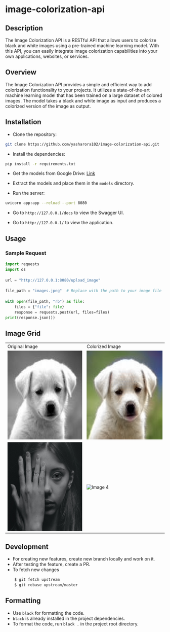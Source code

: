 # image-colorization-api

## Description

The Image Colorization API is a RESTful API that allows users to colorize black and white images using a pre-trained machine learning model. With this API, you can easily integrate image colorization capabilities into your own applications, websites, or services.

## Overview

The Image Colorization API provides a simple and efficient way to add colorization functionality to your projects. It utilizes a state-of-the-art machine learning model that has been trained on a large dataset of colored images. The model takes a black and white image as input and produces a colorized version of the image as output.

## Installation

- Clone the repository:

```bash
git clone https://github.com/yasharora102/image-colorization-api.git
```

- Install the dependencies:

```bash
pip install -r requirements.txt
```

- Get the models from Google Drive: [Link](https://drive.google.com/file/d/1hBOhmUpEOexM3t_XH4EyiKemKkNore6r/view?usp=sharing)

- Extract the models and place them in the `models` directory.

- Run the server:

```bash
uvicorn app:app --reload --port 8080
```

- Go to `http://127.0.0.1/docs` to view the Swagger UI.

- Go to `http://127.0.0.1/` to view the application.

## Usage

### Sample Request

```python
import requests
import os

url = "http://127.0.0.1:8080/upload_image"

file_path = "images.jpeg"  # Replace with the path to your image file

with open(file_path, "rb") as file:
    files = {"file": file}
    response = requests.post(url, files=files)
print(response.json())
```
## Image Grid
<table>
    <tr>
        <td>
            <div class=text>
                Original Image
            </div>
        </td>
        <td>
            <div class=text>
                    Colorized Image
            </div>
        </td>
    </tr>

  <tr>
    <td>
        <img src="examples/Original/dog.jpeg" alt="Image 1" width='300' height='280'>
    </td>
    <td>
    <img src="examples/Colorized/dog.png" alt="Image 3" width='300' height='280'>
    </td>
  </tr>
  <tr>
    <td>
      <img src="examples/Original/girl.jpg" alt="Image 2" width='300' height='280'>
    </td>
    <td>
      <img src="examples/Colorized/girl.png" alt="Image 4" width='300' height='280'>
    </td>
  </tr>
</table>



## Development

- For creating new features, create new branch locally and work on it.
- After testing the feature, create a PR.
- To fetch new changes

```bash
    $ git fetch upstream
    $ git rebase upstream/master
```

## Formatting

- Use `black` for formatting the code.
- `black` is already installed in the project dependencies.
- To format the code, run `black .` in the project root directory.
